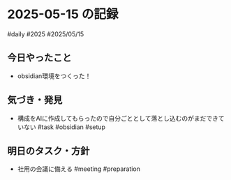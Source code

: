 # 2025-05-15 の記録
#daily #2025 #2025/05/15

## 今日やったこと
- obsidian環境をつくった！

## 気づき・発見
- 構成をAIに作成してもらったので自分ごととして落とし込むのがまだできていない
#task #obsidian #setup

## 明日のタスク・方針
- 社用の会議に備える
#meeting #preparation
